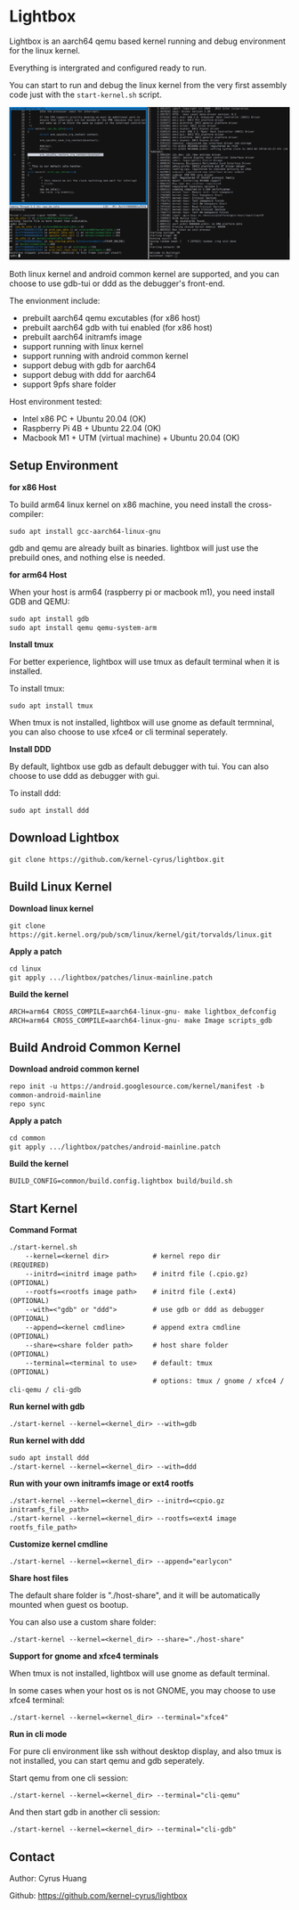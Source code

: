 Lightbox
=============================

Lightbox is an aarch64 qemu based kernel running and debug environment for the linux kernel.

Everything is intergrated and configured ready to run.

You can start to run and debug the linux kernel from the very first assembly code just with the `start-kernel.sh` script.

![Snapshot](https://raw.githubusercontent.com/kernel-cyrus/lightbox/master/snapshots/snapshot.png)

Both linux kernel and android common kernel are supported, and you can choose to use gdb-tui or ddd as the debugger's front-end.

The envionment include:
- prebuilt aarch64 qemu excutables (for x86 host)
- prebuilt aarch64 gdb with tui enabled (for x86 host)
- prebuilt aarch64 initramfs image
- support running with linux kernel
- support running with android common kernel
- support debug with gdb for aarch64
- support debug with ddd for aarch64
- support 9pfs share folder

Host environment tested: 
- Intel x86 PC + Ubuntu 20.04 (OK)
- Raspberry Pi 4B + Ubuntu 22.04 (OK)
- Macbook M1 + UTM (virtual machine) + Ubuntu 20.04 (OK)

Setup Environment
-----------------------------

**for x86 Host**

To build arm64 linux kernel on x86 machine, you need install the cross-compiler:

```
sudo apt install gcc-aarch64-linux-gnu
```

gdb and qemu are already built as binaries. lightbox will just use the prebuild ones, and nothing else is needed.

**for arm64 Host**

When your host is arm64 (raspberry pi or macbook m1), you need install GDB and QEMU:

```
sudo apt install gdb
sudo apt install qemu qemu-system-arm
```

**Install tmux**

For better experience, lightbox will use tmux as default terminal when it is installed.

To install tmux:

```
sudo apt install tmux
```

When tmux is not installed, lightbox will use gnome as default termninal, you can also choose to use xfce4 or cli terminal seperately.

**Install DDD**

By default, lightbox use gdb as default debugger with tui. You can also choose to use ddd as debugger with gui. 

To install ddd:

```
sudo apt install ddd
```

Download Lightbox
-----------------------------

```
git clone https://github.com/kernel-cyrus/lightbox.git
```

Build Linux Kernel
-----------------------------

**Download linux kernel**
```
git clone https://git.kernel.org/pub/scm/linux/kernel/git/torvalds/linux.git
```
**Apply a patch**
```
cd linux
git apply .../lightbox/patches/linux-mainline.patch
```
**Build the kernel**
```
ARCH=arm64 CROSS_COMPILE=aarch64-linux-gnu- make lightbox_defconfig
ARCH=arm64 CROSS_COMPILE=aarch64-linux-gnu- make Image scripts_gdb
```

Build Android Common Kernel
-----------------------------

**Download android common kernel**
```
repo init -u https://android.googlesource.com/kernel/manifest -b common-android-mainline
repo sync
```
**Apply a patch**
```
cd common
git apply .../lightbox/patches/android-mainline.patch
```
**Build the kernel**
```
BUILD_CONFIG=common/build.config.lightbox build/build.sh
```

Start Kernel
-----------------------------

**Command Format**
```
./start-kernel.sh
    --kernel=<kernel dir>           # kernel repo dir            (REQUIRED)
    --initrd=<initrd image path>    # initrd file (.cpio.gz)     (OPTIONAL)
    --rootfs=<rootfs image path>    # initrd file (.ext4)        (OPTIONAL)
    --with=<"gdb" or "ddd">         # use gdb or ddd as debugger (OPTIONAL)
    --append=<kernel cmdline>       # append extra cmdline       (OPTIONAL)
    --share=<share folder path>     # host share folder          (OPTIONAL)
    --terminal=<terminal to use>    # default: tmux              (OPTIONAL)
                                    # options: tmux / gnome / xfce4 / cli-qemu / cli-gdb
```
**Run kernel with gdb**
```
./start-kernel --kernel=<kernel_dir> --with=gdb
```
**Run kernel with ddd**
```
sudo apt install ddd
./start-kernel --kernel=<kernel_dir> --with=ddd
```
**Run with your own initramfs image or ext4 rootfs**
```
./start-kernel --kernel=<kernel_dir> --initrd=<cpio.gz initramfs_file_path>
./start-kernel --kernel=<kernel_dir> --rootfs=<ext4 image rootfs_file_path>
```
**Customize kernel cmdline**
```
./start-kernel --kernel=<kernel_dir> --append="earlycon"
```
**Share host files**

The default share folder is "./host-share", and it will be automatically mounted when guest os bootup.

You can also use a custom share folder:

```
./start-kernel --kernel=<kernel_dir> --share="./host-share"
```

**Support for gnome and xfce4 terminals**

When tmux is not installed, lightbox will use gnome as default terminal.

In some cases when your host os is not GNOME, you may choose to use xfce4 terminal:

```
./start-kernel --kernel=<kernel_dir> --terminal="xfce4"
```

**Run in cli mode**

For pure cli environment like ssh without desktop display, and also tmux is not installed, you can start qemu and gdb seperately.

Start qemu from one cli session:

```
./start-kernel --kernel=<kernel_dir> --terminal="cli-qemu"
```

And then start gdb in another cli session:

```
./start-kernel --kernel=<kernel_dir> --terminal="cli-gdb"
```

Contact
-----------------------------

Author: Cyrus Huang

Github: <https://github.com/kernel-cyrus/lightbox>
